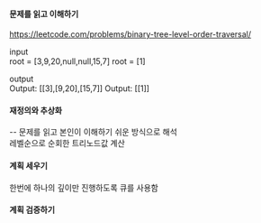 #### 문제를 읽고 이해하기
https://leetcode.com/problems/binary-tree-level-order-traversal/

input</br>
root = [3,9,20,null,null,15,7]
root = [1]


output</br>
Output: [[3],[9,20],[15,7]]
Output: [[1]]


#### 재정의와 추상화<br>
-- 문제를 읽고 본인이 이해하기 쉬운 방식으로 해석<br>
레벨순으로 순회한 트리노드값 계산

#### 계획 세우기<br>
한번에 하나의 깊이만 진행하도록 큐를 사용함

#### 계획 검증하기

 
